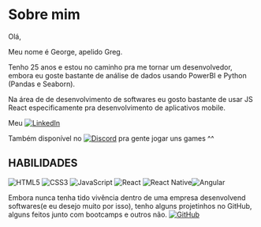 
# Sobre mim

Olá, 

Meu nome é George, apelido Greg.

Tenho 25 anos e estou no caminho pra me tornar um desenvolvedor, embora eu goste bastante de análise de dados usando PowerBI e Python (Pandas e Seaborn).

Na área de de desenvolvimento de softwares eu gosto bastante de usar JS React especificamente pra desenvolvimento de aplicativos mobile.

Meu [![LinkedIn](https://img.shields.io/badge/LinkedIn-0077B5?style=for-the-badge&logo=linkedin&logoColor=white)](https://www.linkedin.com/in/emanuel-castro-0504ab17b/)

Também disponível no [![Discord](https://img.shields.io/badge/Discord-7289DA?style=for-the-badge&logo=discord&logoColor=white)](https://https://discord.com/channels/@gregshk#4032/) pra gente jogar uns games ^^


## HABILIDADES
![HTML5](https://img.shields.io/badge/HTML5-E34F26?style=for-the-badge&logo=html5&logoColor=white)
![CSS3](https://img.shields.io/badge/CSS3-1572B6?style=for-the-badge&logo=css3&logoColor=white)
![JavaScript](https://img.shields.io/badge/JavaScript-F7DF1E?style=for-the-badge&logo=javascript&logoColor=black)
![React](https://img.shields.io/badge/React-20232A?style=for-the-badge&logo=react&logoColor=61DAFB)
![React Native](https://img.shields.io/badge/React_Native-20232A?style=for-the-badge&logo=react&logoColor=61DAFB)![Angular](https://img.shields.io/badge/Angular-DD0031?style=for-the-badge&logo=angular&logoColor=white)

Embora nunca tenha tido vivência dentro de uma empresa desenvolvend softwares(e eu desejo muito por isso), tenho alguns projetinhos no GitHub, alguns feitos junto com bootcamps e outros não.
[![GitHub](https://img.shields.io/badge/GitHub-100000?style=for-the-badge&logo=github&logoColor=white)](https://github.com/gregshk1)